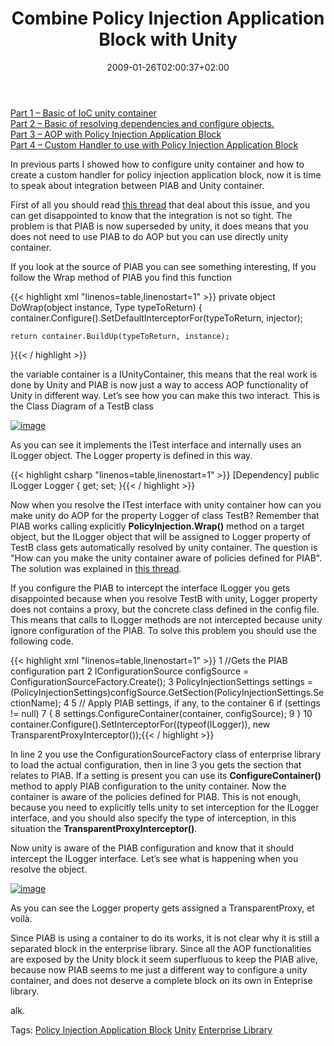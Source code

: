 ﻿---
title: "Combine Policy Injection Application Block with Unity"
description: ""
date: 2009-01-26T02:00:37+02:00
draft: false
tags: [NET framework,Enterprise Library,Frameworks]
categories: [NET framework,Enterprise Library,Frameworks]
---
[Part 1 – Basic of IoC unity container](http://www.codewrecks.com/blog/index.php/2009/01/16/first-steps-with-unity/)  
[Part 2 – Basic of resolving dependencies and configure objects.](http://www.codewrecks.com/blog/index.php/2009/01/17/other-experiments-with-unity/)  
[Part 3 – AOP with Policy Injection Application Block](http://www.codewrecks.com/blog/index.php/2009/01/17/unity-policy-injection-application-block-and-aop/)  
[Part 4 – Custom Handler to use with Policy Injection Application Block](http://www.codewrecks.com/blog/index.php/2009/01/18/custom-handler-to-use-with-policy-injection-application-block/)

In previous parts I showed how to configure unity container and how to create a custom handler for policy injection application block, now it is time to speak about integration between PIAB and Unity container.

First of all you should read [this thread](http://www.codeplex.com/unity/Thread/View.aspx?ThreadId=38040) that deal about this issue, and you can get disappointed to know that the integration is not so tight. The problem is that PIAB is now superseded by unity, it does means that you does not need to use PIAB to do AOP but you can use directly unity container.

If you look at the source of PIAB you can see something interesting, If you follow the Wrap method of PIAB you find this function

{{< highlight xml "linenos=table,linenostart=1" >}}
private object DoWrap(object instance, Type typeToReturn)
{
    container.Configure<Interception>().SetDefaultInterceptorFor(typeToReturn, injector);

    return container.BuildUp(typeToReturn, instance);
}{{< / highlight >}}

<!-- Code inserted with Steve Dunn's Windows Live Writer Code Formatter Plugin.  http://dunnhq.com -->

the variable container is a IUnityContainer, this means that the real work is done by Unity and PIAB is now just a way to access AOP functionality of Unity in different way. Let’s see how you can make this two interact. This is the Class Diagram of a TestB class

[![image](https://www.codewrecks.com/blog/wp-content/uploads/2009/01/image-thumb15.png)](https://www.codewrecks.com/blog/wp-content/uploads/2009/01/image15.png)

As you can see it implements the ITest interface and internally uses an ILogger object. The Logger property is defined in this way.

{{< highlight csharp "linenos=table,linenostart=1" >}}
[Dependency]
public ILogger Logger { get; set; }{{< / highlight >}}

<!-- Code inserted with Steve Dunn's Windows Live Writer Code Formatter Plugin.  http://dunnhq.com -->

Now when you resolve the ITest interface with unity container how can you make unity do AOP for the property Logger of class TestB? Remember that PIAB works calling explicitly  **PolicyInjection.Wrap()** method on a target object, but the ILogger object that will be assigned to Logger property of TestB class gets automatically resolved by unity container. The question is "How can you make the unity container aware of policies defined for PIAB". The solution was explained in [this thread](http://www.codeplex.com/unity/Thread/View.aspx?ThreadId=38040).

If you configure the PIAB to intercept the interface ILogger you gets disappointed because when you resolve TestB with unity, Logger property does not contains a proxy, but the concrete class defined in the config file. This means that calls to ILogger methods are not intercepted because unity ignore configuration of the PIAB. To solve this problem you should use the following code.

{{< highlight xml "linenos=table,linenostart=1" >}}
 1 //Gets the PIAB configuration part
 2 IConfigurationSource configSource = ConfigurationSourceFactory.Create();
 3 PolicyInjectionSettings settings = (PolicyInjectionSettings)configSource.GetSection(PolicyInjectionSettings.SectionName);
 4 
 5 // Apply PIAB settings, if any, to the container
 6 if (settings != null)
 7 {
 8    settings.ConfigureContainer(container, configSource);
 9 }
10 container.Configure<Interception>().SetInterceptorFor((typeof(ILogger)), new TransparentProxyInterceptor());{{< / highlight >}}

<!-- Code inserted with Steve Dunn's Windows Live Writer Code Formatter Plugin.  http://dunnhq.com -->

In line 2 you use the ConfigurationSourceFactory class of enterprise library to load the actual configuration, then in line 3 you gets the section that relates to PIAB. If a setting is present you can use its  **ConfigureContainer()** method to apply PIAB configuration to the unity container. Now the container is aware of the policies defined for PIAB. This is not enough, because you need to explicitly tells unity to set interception for the ILogger interface, and you should also specify the type of interception, in this situation the  **TransparentProxyInterceptor()**.

Now unity is aware of the PIAB configuration and know that it should intercept the ILogger interface. Let’s see what is happening when you resolve the object.

[![image](https://www.codewrecks.com/blog/wp-content/uploads/2009/01/image-thumb16.png)](https://www.codewrecks.com/blog/wp-content/uploads/2009/01/image16.png)

As you can see the Logger property gets assigned a TransparentProxy, et voilà.

Since PIAB is using a container to do its works, it is not clear why it is still a separated block in the enterprise library. Since all the AOP functionalities are exposed by the Unity block it seem superfluous to keep the PIAB alive, because now PIAB seems to me just a different way to configure a unity container, and does not deserve a complete block on its own in Enteprise library.

alk.

Tags: [Policy Injection Application Block](http://technorati.com/tag/Policy%20Injection%20Application%20Block) [Unity](http://technorati.com/tag/Unity) [Enterprise Library](http://technorati.com/tag/Enterprise%20Library)
